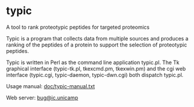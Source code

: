 # typic
A tool to rank proteotypic peptides for targeted proteomics

Typic is a program that collects data from multiple sources and
produces a ranking of the peptides of a protein to support the
selection of proteotypic peptides.

Typic is written in Perl as the command line application typic.pl.
The Tk graphical interface (typic-tk.pl, tkexcmd.pm, tkexwin.pm) and
the cgi web interface (typic.cgi, typic-daemon, typic-dwn.cgi) both
dispatch typic.pl.

Usage manual: <a href="https://github.com/MAS-LNBio/typic/blob/master/doc/typic-manual.txt">doc/typic-manual.txt</a>

Web server: <a href="https://bug.ic.unicamp.br/mas/typic.cgi">bug@ic.unicamp</a>
